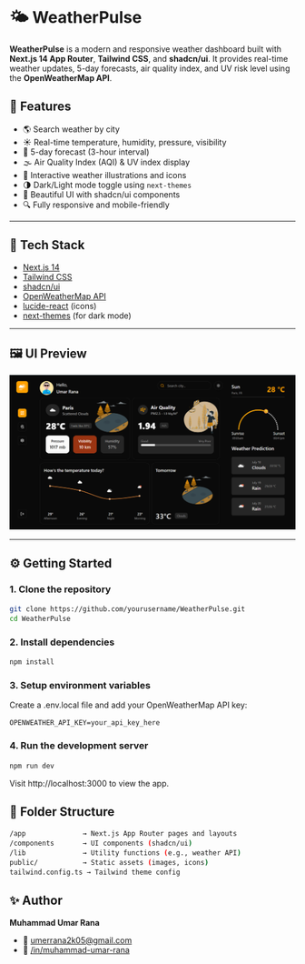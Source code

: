 # 🌤️ WeatherPulse

**WeatherPulse** is a modern and responsive weather dashboard built with **Next.js 14 App Router**, **Tailwind CSS**, and **shadcn/ui**. It provides real-time weather updates, 5-day forecasts, air quality index, and UV risk level using the **OpenWeatherMap API**.

## 🚀 Features

- 🌎 Search weather by city
- ☀️ Real-time temperature, humidity, pressure, visibility
- 📅 5-day forecast (3-hour interval)
- 🌫️ Air Quality Index (AQI) & UV index display
- 🧭 Interactive weather illustrations and icons
- 🌗 Dark/Light mode toggle using `next-themes`
- 🎨 Beautiful UI with shadcn/ui components
- 🔍 Fully responsive and mobile-friendly

---

## 🧰 Tech Stack

- [Next.js 14](https://nextjs.org/)
- [Tailwind CSS](https://tailwindcss.com/)
- [shadcn/ui](https://ui.shadcn.com/)
- [OpenWeatherMap API](https://openweathermap.org/api)
- [lucide-react](https://lucide.dev/) (icons)
- [next-themes](https://github.com/pacocoursey/next-themes) (for dark mode)

---

## 🖼️ UI Preview

![WeatherPulse Preview](./public/weatherAppUI.png)

---

## ⚙️ Getting Started

### 1. Clone the repository

```bash
git clone https://github.com/yourusername/WeatherPulse.git
cd WeatherPulse
```

### 2. Install dependencies

```bash
npm install
```

### 3. Setup environment variables
 Create a .env.local file and add your OpenWeatherMap API key:
 
```env
OPENWEATHER_API_KEY=your_api_key_here
```

### 4. Run the development server

```bash
npm run dev
```
Visit http://localhost:3000 to view the app.

## 📁 Folder Structure

```bash
/app              → Next.js App Router pages and layouts
/components       → UI components (shadcn/ui)
/lib              → Utility functions (e.g., weather API)
public/           → Static assets (images, icons)
tailwind.config.ts → Tailwind theme config
```

## ✨ Author

**Muhammad Umar Rana**
- 📧 [umerrana2k05@gmail.com](umerrana2k05@gmail.com)
- 🔗 [/in/muhammad-umar-rana](https://linkedin.com/in/muhammad-umar-rana)
